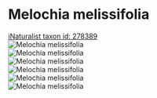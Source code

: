 
Melochia melissifolia
=====================
  
[iNaturalist taxon id: 278389](https://www.inaturalist.org/taxa/278389)  
![Melochia melissifolia](https://inaturalist-open-data.s3.amazonaws.com/photos/59770883/medium.jpeg)  
![Melochia melissifolia](https://inaturalist-open-data.s3.amazonaws.com/photos/59770893/medium.jpeg)  
![Melochia melissifolia](https://inaturalist-open-data.s3.amazonaws.com/photos/136179110/medium.jpeg)  
![Melochia melissifolia](https://inaturalist-open-data.s3.amazonaws.com/photos/136179120/medium.jpeg)  
![Melochia melissifolia](https://inaturalist-open-data.s3.amazonaws.com/photos/136179125/medium.jpeg)  
![Melochia melissifolia](https://inaturalist-open-data.s3.amazonaws.com/photos/136179128/medium.jpeg)
